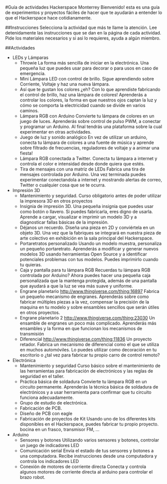 #Guía de actividades Hackerspace Monterrey
Bienvenido! esta es una guía de experimentos y proyectos fáciles de hacer que te
ayudarán a entender lo que el Hackerspace hace cotidianamente.

##Instrucciones
Selecciona la actividad que más te llame la atención.
Lee detenidamente las instrucciones que se dan en la página de cada actividad.
Pide los materiales necesarios y si asi lo requieres, ayuda a algún miembro.

##Actividades
- LEDs y Lámparas
  - Throwie 
    La forma más sencilla de iniciar en la electrónica. Una pequeña luz que puedes
    usar para decorar o para usos en caso de emergencia.
  - Mini Lámpara LED con control de brillo. 
    Sigue aprendiendo sobre Corriente, Voltaje y haz una nueva lámpara.
  - Así que te gustan los colores ¿eh?
    Con lo que aprendiste fabricando el control de brillo, haz una lámpara de
    colores! Aprenderás a controlar los colores, la forma en que nuestros ojos
    captan la luz y cómo se comporta la electricidad cuando se divide en varios
    caminos.
  - Lámpara RGB con Arduino
    Convierte tu lámpara de colores en un juego de luces. Aprenderás sobre control
    de pulso PWM, a conectar y programar un Arduino. Al final tendrás una plataforma
    sobre la cual experimentar en otras actividades.
  - Juego de luz y sonido analógico
    En vez de utilizar un arduino, conecta tu lámpara de colores a una fuente de
    música y aprende sobre filtrado de frecuencias, reguladores de voltaje y a
    animar una fiesta!
  - Lámpara RGB conectada a Twitter.
    Conecta tu lámpara a internet y controla el color e intensidad desde donde
    quiera que estés.
  - Tira de mensajes con una matriz de LEDs
    Fabrica una tira de mensajes controlada por Arduino. Una vez terminada puedes
    experimentar conectandola a internet y mostrando alertas de correo, Twitter o
    cualquier cosa que se te ocurra.
- Impresión 3D
  - Mantenimiento y seguridad.
      Curso obligatorio antes de poder utilizar la impresora 3D en otros proyectos
  - Insignia de impresión 3D.
      Una pequeña insignia que puedes usar como botón o llavero. Si puedes fabricarla,
      eres digno de usarla. Aprende a cargar, visualizar e imprimir un modelo 3D y
      a diagnosticar fallas básicas de la impresión.
  - Déjanos un recuerdo.
      Diseña una pieza en 2D y conviértela en un objeto 3D. Una vez que la fabriques
      se integrará en nuestra pieza de arte colectivo en exhibición en la sala
      principal del Hackerspace.
  - Portaretratos personalizado
    Usando un modelo muestra, personaliza un pequeño portaretrato.
    Aprenderás a modificar y generar nuevos modelos 3D usando herramientas
    Open Source y a identificar potenciales problemas con tus modelos.
    Puedes imprimirlo cuando tu quieras.
  - Caja y pantalla para tu lámpara RGB
    Recuerdas tu lámpara RGB controlada por Arduino? Ahora puedes hacer una
    pequeña caja personalizada que la mantenga protegida, además de una pantalla
    que ayudará a que la luz se vea más suave y uniforme.
  - Engrane planetario http://www.thingiverse.com/thing:16897
    Fabrica un pequeño mecanismo de engranes. Aprenderás sobre como fabricar
    múltiples piezas a la vez, compensar la precisión de la maquina en tu modelo
    y sobre ensambles sencillos que serán útiles en otros proyectos.
  - Engrane planetario 2 http://www.thingiverse.com/thing:23030
    Un ensamble de engranes un poco más complicado. Aprenderás más ensambles y
    la forma en que funcionan los mecanismos de transmisión
  - Diferencial http://www.thingiverse.com/thing:11836
    Un proyecto retador. Fabrica un mecanismo de diferencial como el que se
    utiliza en muchos automóviles. Lo puedes utilizar como decoración en tu
    escritorio o ¿tal vez para fabricar tu propio carro de control remoto?
- Electrónica
  - Mantenimiento y seguridad
    Curso básico sobre el mantenimiento de las herramientas para fabricación
    de electrónicos y las reglas de seguridad en el taller.
  - Práctica básica de soldadura
    Convierte tu lámpara RGB en un circuito permanente. Aprenderás la técnica
    básica de soldadura de electrónicos y a usar herramienta para confirmar que
    tu circuito funciona adecuadamente.
  - Grupo de estudio de electrónica.
  - Fabricación de PCB.
  - Diseño de PCB con eagle
  - Fabricación de proyectos de Kit
    Usando uno de los diferentes kits disponibles en el Hackerspace, puedes
    fabricar tu propio proyecto.
    bocina en un frasco, transmisor FM, ...
- Arduino
  - Sensores y botones
    Utilizando varios sensores y botones, controlar un juego de indicadores LED
  - Comunicación serial
    Envía el estado de tus sensores y botones a una computadora. Recibe
    instrucciones desde una computadora y controla los indicadores LED
  - Conexión de motores de corriente directa
    Conecta y controla algunos motores de corriente directa al arduino para
    controlar el brazo robot.

      